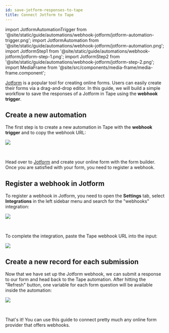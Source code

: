 ```yaml
---
id: save-jotform-responses-to-tape
title: Connect Jotform to Tape
---
```


import JotformAutomationTrigger from '@site/static/guide/automations/webhook-jotform/jotform-automation-trigger.png';
import JotformAutomation from '@site/static/guide/automations/webhook-jotform/jotform-automation.png';
import JotformStep1 from '@site/static/guide/automations/webhook-jotform/jotform-step-1.png';
import JotformStep2 from '@site/static/guide/automations/webhook-jotform/jotform-step-2.png';
import MediaFrame from '@site/src/components/media-frame/media-frame.component';

[Jotform](https://jotform.com) is a popular tool for creating online forms. Users can easily create their forms via a drag-and-drop editor. In this guide, we will build a simple workflow to save the responses of a Jotform in Tape using the **webhook trigger**.

## Create a new automation

The first step is to create a new automation in Tape with the **webhook trigger** and to copy the webhook URL:

<MediaFrame><img src={JotformAutomationTrigger} /></MediaFrame>

<br />

Head over to [Jotform](https://jotform.com/) and create your online form with the form builder. Once you are satisfied with your form, you need to register a webhook.

## Register a webhook in Jotform

To register a webhook in Jotform, you need to open the **Settings** tab, select **Integrations** in the left sidebar menu and search for the "webhooks" integration:

<MediaFrame><img src={JotformStep1} /></MediaFrame>

<br />

To complete the integration, paste the Tape webhook URL into the input:

<MediaFrame><img src={JotformStep2} /></MediaFrame>

## Create a new record for each submission

Now that we have set up the Jotform webhook, we can submit a response to our form and head back to the Tape automation. After hitting the "Refresh" button, one variable for each form question will be available inside the automation:

<MediaFrame><img src={JotformAutomation} /></MediaFrame>

<br />

That's it! You can use this guide to connect pretty much any online form provider that offers webhooks.
